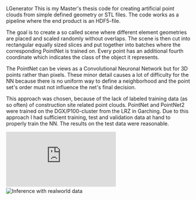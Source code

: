 LGenerator
This is my Master's thesis code for creating artificial point clouds from simple defined geometry or STL files.
The code works as a pipeline where the end product is an HDF5-file.

The goal is to create a so called scene where different element geometries are placed and scaled randomly without overlaps.
The scene is then cut into rectangular equally sized slices and put together into batches where the corresponding PointNet
is trained on. Every point has an additional fourth coordinate which indicates the class of the object it represents.

The PointNet can be views as a Convolutional Neuronal Network but for 3D points rather than pixels. These minor detail causes
a lot of difficulty for the NN because there is no uniform way to define a neighborhood and the point set's order must not influence
the net's final decision.

This approach was chosen, because of the lack of labeled training data (as so often) of construction site related point clouds.
PointNet and PointNet2 were trained on the DGX/P100-cluster from the LRZ in Garching. Due to this approach I had sufficient training,
test and validation data at hand to properly train the NN. The results on the test data were reasonable.

![](https://github.com/CheesyB/PCLGenerator/blob/master/pics/11Classes.pdf)
![Inference with realworld data](url)
